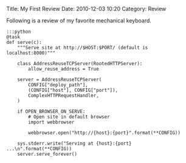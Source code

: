 Title: My First Review
Date: 2010-12-03 10:20
Category: Review

Following is a review of my favorite mechanical keyboard.


    :::python
    @task
    def serve(c):
        """Serve site at http://$HOST:$PORT/ (default is localhost:8000)"""

        class AddressReuseTCPServer(RootedHTTPServer):
            allow_reuse_address = True

        server = AddressReuseTCPServer(
            CONFIG["deploy_path"],
            (CONFIG["host"], CONFIG["port"]),
            ComplexHTTPRequestHandler,
        )

        if OPEN_BROWSER_ON_SERVE:
            # Open site in default browser
            import webbrowser

            webbrowser.open("http://{host}:{port}".format(**CONFIG))

        sys.stderr.write("Serving at {host}:{port} ...\n".format(**CONFIG))
        server.serve_forever()